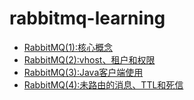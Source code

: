 # rabbitmq-learning
- [RabbitMQ(1):核心概念](doc/RabbitMQ(1):核心概念.md)
- [RabbitMQ(2):vhost、租户和权限](doc/RabbitMQ(2):vhost、租户和权限.md)
- [RabbitMQ(3):Java客户端使用](doc/RabbitMQ(3):JavaClient使用.md)
- [RabbitMQ(4):未路由的消息、TTL和死信](/doc/RabbitMQ(4):未路由的消息、TTL和死信.md)
